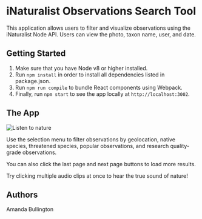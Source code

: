 # iNaturalist Observations Search Tool
This application allows users to filter and visualize observations using the iNaturalist Node API. Users can view the photo, taxon name, user, and date. 

## Getting Started

1. Make sure that you have Node v8 or higher installed.
2. Run `npm install` in order to install all dependencies listed in package.json.
3. Run `npm run compile` to bundle React components using Webpack. 
4. Finally, run `npm start` to see the app locally at `http://localhost:3002`.

## The App

![Listen to nature](https://github.com/albullington/iNaturalist/app/images/app-screenshot.png)

Use the selection menu to filter observations by geolocation, native species, threatened species, popular observations, and research quality-grade observations.

You can also click the last page and next page buttons to load more results. 

Try clicking multiple audio clips at once to hear the true sound of nature!

## Authors

Amanda Bullington
